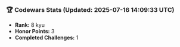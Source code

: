 ### 🏆 Codewars Stats (Updated: 2025-07-16 14:09:33 UTC)

- **Rank:** 8 kyu
- **Honor Points:** 3
- **Completed Challenges:** 1
